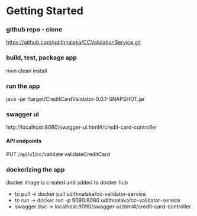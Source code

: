 # Getting Started

### github repo - clone
https://github.com/udithnalaka/CCValidationService.git

### build, test, package app
mvn clean install

### run the app
java -jar /target/CreditCardValidator-0.0.1-SNAPSHOT.jar

### swagger ui
http://localhost:8080/swagger-ui.html#/credit-card-controller

#### API endpoints
PUT   /api/v1/cc/validate    validateCreditCard

### dockerizing the app
docker image is created and added to docker hub
* to pull -> docker pull udithnalaka/cc-validator-service
* to run -> docker run -p 9090:8080 udithnalaka/cc-validator-service
* swagger doc -> localhost:9090/swagger-ui.html#/credit-card-controller